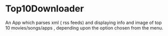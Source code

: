 # Top10Downloader
An App which parses xml ( rss feeds) and displaying info and image of top 10 movies/songs/apps , depending upon the option chosen from the menu.
